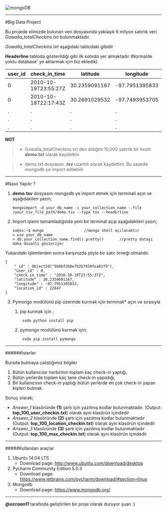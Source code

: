 

![mongoDB](http://www.bit-forge.com/wp-content/uploads/2015/06/mongodb-logo-large.png)


----------


#Big Data Project

Bu projede elimizde bulunan veri dosyasında yaklaşık 6 milyon satırlık veri *Gowalla_totalCheckins.txt* bulunmaktadır.

*Gowalla_totalCheckins.txt* aşağıdaki tablodaki gibidir

**Headerline** tabloda gösterildiği gibi  *ilk satırda* yer almaktadır (Normalde yoktu database' ye aktarmak için biz ekledik)



user_id | check_in_time 	|   latitude	|  longitude	 |location_id
--------|-----------------------|---------------|----------------|-----------
0	| 2010-10-19T23:55:27Z	| 30.2359091167	| -97.7951395833 |22847
0	| 2010-10-18T22:17:43Z	| 30.2691029532	| -97.7493953705 |420315
.       |   .                   |.              |   .            |.
.       |   .                   |.              |   .            |.
.       |   .                   |.              |   .            |.





**NOT**

> - Gowalla_totalCheckins.txt den aldığım 10,000 satırlık bir kesiti ***demo.txt*** olarak kaydettim

> - demo.txt dosyasını ***.tsv*** uzantılı olarak kaydettim. Bu sayede mongodb ye import edilebilir


----------


#Nasıl Yapılır ?

 1. **demo.tsv** dosyasını mongodb ye import etmek için terminali açın ve aşağıdakileri yazın;

		mongoimport -d your_db_name -c your_collection_name --file /your_tsv_file_path/demo.tsv --type tsv --headerline

 2. İmport işlemi tamamladığında yeni bir terminal açıp aşağıdakileri
    yazın;

		xx@xx:~$ mongo 					//mongo shell açılacaktır
		> use your_db_name
		> db.your_collection_name.find().pretty()       //pretty datayı daha düzenli gösteriyor


Yukarıdaki işlemlerden sonra karşınızda şöyle bir satır örneği olmalıdır.

	{
		"_id" : ObjectId("568bf2b0e792b7459fea01f9"),
		"user_id" : 0,
		"check_in_time" : "2010-10-19T23:55:27Z",
		"latitude" : 30.2359091167,
		"longitude" : -97.7951395833,
		"location_id" : 22847
	}

 3. Pymongo  modülünü pip üzerinde kurmak için terminali* açın ve sırasıyla
	1. pip kurmak için ;
		
			sudo python install pip
	2. pymongo modülünü kurmak için; 
				
			sudo pip install pymongo
		
		

---------

######İsterler

Burada bulmaya çalıştığımız bilgiler

 1. Bütün kullanıcılar herbirinin toplam kaç check-in yaptığı,
 2. Bütün yerlerde toplam kaç tane check-in yapıldığı,
 3. Bir kullanıcının check-in yaptığı bütün yerlerde en çok check-in
    yapan kişileri bulmak.

Sonuç olarak;

 - *Answer_1* klasöründe **(1)** şartı için yazılmış kodlar bulunmaktadır. (Output:  **top_100_user_checkin.txt**) olarak aynı
   klasörün içindedir
 - *Answer_2* klasöründe **(2)** şartı için yazılmış kodlar bulunmaktadır (Output:  **top_100_location_checkin.txt**) olarak aynı
   klasörün içindedir
 - *Answer_3* klasöründe **(3)** şartı için yazılmış kodlar bulunmaktadır (Output:  **top_100_max_checkin.txt**) olarak aynı
   klasörün içindedir

----------

#####Kullanılan araçlar

 1. Ubuntu 14.04 LTS
	 - Download page:  http://www.ubuntu.com/download/desktop
 2. Pycharm Community Edition 5.0.3
	 - Download page:  https://www.jetbrains.com/pycharm/download/#section=linux
 3. Mongodb
	 - Download page:  https://www.mongodb.org/


----------


***@ozcaan11*** tarafında geliştirilen bir proje olarak duruyor şuan :)

